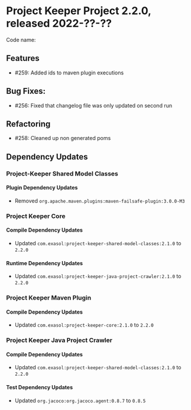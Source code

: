 # Project Keeper Project 2.2.0, released 2022-??-??

Code name:

## Features

* #259: Added ids to maven plugin executions

## Bug Fixes:

* #256: Fixed that changelog file was only updated on second run

## Refactoring

* #258: Cleaned up non generated poms

## Dependency Updates

### Project-Keeper Shared Model Classes

#### Plugin Dependency Updates

* Removed `org.apache.maven.plugins:maven-failsafe-plugin:3.0.0-M3`

### Project Keeper Core

#### Compile Dependency Updates

* Updated `com.exasol:project-keeper-shared-model-classes:2.1.0` to `2.2.0`

#### Runtime Dependency Updates

* Updated `com.exasol:project-keeper-java-project-crawler:2.1.0` to `2.2.0`

### Project Keeper Maven Plugin

#### Compile Dependency Updates

* Updated `com.exasol:project-keeper-core:2.1.0` to `2.2.0`

### Project Keeper Java Project Crawler

#### Compile Dependency Updates

* Updated `com.exasol:project-keeper-shared-model-classes:2.1.0` to `2.2.0`

#### Test Dependency Updates

* Updated `org.jacoco:org.jacoco.agent:0.8.7` to `0.8.5`
